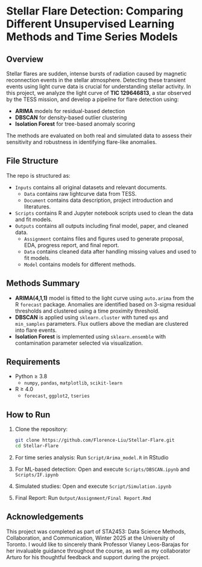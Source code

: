 # Stellar Flare Detection: Comparing Different Unsupervised Learning Methods and Time Series Models

## Overview

Stellar flares are sudden, intense bursts of radiation caused by magnetic reconnection events in the stellar atmosphere. Detecting these transient events using light curve data is crucial for understanding stellar activity. In this project, we analyze the light curve of **TIC 129646813**, a star observed by the TESS mission, and develop a pipeline for flare detection using:

- **ARIMA** models for residual-based detection  
- **DBSCAN** for density-based outlier clustering  
- **Isolation Forest** for tree-based anomaly scoring

The methods are evaluated on both real and simulated data to assess their sensitivity and robustness in identifying flare-like anomalies.


## File Structure

The repo is structured as:

-   `Inputs` contains all original datasets and relevant documents.
    - `Data` contains raw lightcurve data from TESS.
    - `Document` contains data description, project introduction and literatures.
-   `Scripts` contains R and Jupyter notebook scripts used to clean the data and fit models.
-   `Outputs` contains all outputs including final model, paper, and cleaned data.
    -   `Assignment` contains files and figures used to generate proposal, EDA, progress report, and final report.
    -   `Data` contains cleaned data after handling missing values and used to fit models.
    -   `Model` contains models for different methods.


## Methods Summary

- **ARIMA(4,1,1)** model is fitted to the light curve using `auto.arima` from the R `forecast` package. Anomalies are identified based on 3-sigma residual thresholds and clustered using a time proximity threshold.
- **DBSCAN** is applied using `sklearn.cluster` with tuned `eps` and `min_samples` parameters. Flux outliers above the median are clustered into flare events.
- **Isolation Forest** is implemented using `sklearn.ensemble` with contamination parameter selected via visualization.


##  Requirements

- Python ≥ 3.8  
  - `numpy`, `pandas`, `matplotlib`, `scikit-learn`
- R ≥ 4.0  
  - `forecast`, `ggplot2`, `tseries`

## How to Run

1. Clone the repository:
   ```bash
   git clone https://github.com/Florence-Liu/Stellar-Flare.git
   cd Stellar-Flare
   
2. For time series analysis:
   Run `Script/Arima_model.R` in RStudio

3. For ML-based detection:
   Open and execute `Scripts/DBSCAN.ipynb` and `Scripts/IF.ipynb`

4. Simulated studies:
   Open and execute `Script/Simulation.ipynb`

5. Final Report:
   Run `Output/Assignment/Final Report.Rmd`

## Acknowledgements
This project was completed as part of STA2453:  Data Science Methods, Collaboration, and Communication, Winter 2025 at the University of Toronto.
I would like to sincerely thank Professor Vianey Leos-Barajas for her invaluable guidance throughout the course, as well as my collaborator Arturo for his thoughtful feedback and support during the project.
